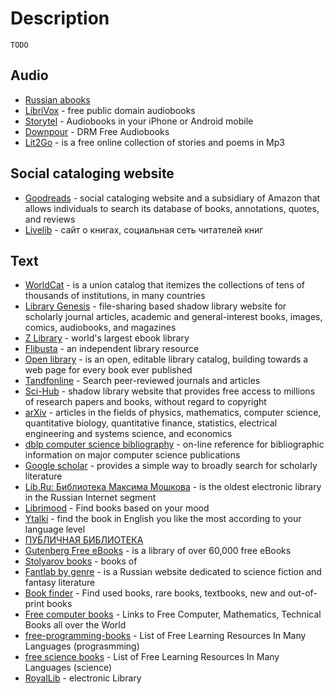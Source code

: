 # Description

`TODO`


## Audio

* [Russian abooks](http://abook-club.ru/)
* [LibriVox](https://librivox.org/) - free public domain audiobooks
* [Storytel](https://www.storytel.com/) - Audiobooks in your iPhone or Android mobile
* [Downpour](https://www.downpour.com/) - DRM Free Audiobooks
* [Lit2Go](https://etc.usf.edu/lit2go/) - is a free online collection of stories and poems in Mp3


## Social cataloging website

- [Goodreads](https://www.goodreads.com/) - social cataloging website and a subsidiary of Amazon that allows individuals to search its database of books, annotations, quotes, and reviews
- [Livelib](https://www.livelib.ru/) - сайт о книгах, социальная сеть читателей книг


## Text

* [WorldCat](https://www.worldcat.org/) - is a union catalog that itemizes the collections of tens of thousands of institutions, in many countries
* [Library Genesis](http://libgen.rs/) - file-sharing based shadow library website for scholarly journal articles, academic and general-interest books, images, comics, audiobooks, and magazines
* [Z Library](https://z-lib.org) - world's largest ebook library
* [Flibusta](https://flibusta.is) - an independent library resource
* [Open library](https://openlibrary.org/) - is an open, editable library catalog, building towards a web page for every book ever published
* [Tandfonline](https://www.tandfonline.com/) - Search peer-reviewed journals and articles
* [Sci-Hub](https://sci-hub.se/) - shadow library website that provides free access to millions of research papers and books, without regard to copyright
* [arXiv](https://arxiv.org/) - articles in the fields of physics, mathematics, computer science, quantitative biology, quantitative finance, statistics, electrical engineering and systems science, and economics
* [dblp computer science bibliography](https://dblp.uni-trier.de/) - on-line reference for bibliographic information on major computer science publications
* [Google scholar](https://scholar.google.com/) - provides a simple way to broadly search for scholarly literature
* [Lib.Ru: Библиотека Максима Мошкова](http://lib.ru/) - is the oldest electronic library in the Russian Internet segment
* [Librimood](https://librimood.com/) - Find books based on your mood
* [Ytalki](https://ytalki.com/) - find the book in English you like the most according to your language level
* [ПУБЛИЧНАЯ БИБЛИОТЕКА](http://publ.lib.ru/publib.html)
* [Gutenberg Free eBooks](https://www.gutenberg.org/) - is a library of over 60,000 free eBooks
* [Stolyarov books](http://www.stolyarov.info/books) - books of
* [Fantlab by genre](https://fantlab.ru/bygenre) - is a Russian website dedicated to science fiction and fantasy literature
* [Book finder](https://www.bookfinder.com/) - Find used books, rare books, textbooks, new and out-of-print books
* [Free computer books](https://freecomputerbooks.com/) - Links to Free Computer, Mathematics, Technical Books all over the World
* [free-programming-books](https://ebookfoundation.github.io/free-programming-books/) - List of Free Learning Resources In Many Languages (prograsmming)
* [free science books](https://github.com/EbookFoundation/free-science-books) - List of Free Learning Resources In Many Languages (science)
* [RoyalLib](https://royallib.com/) - electronic Library
